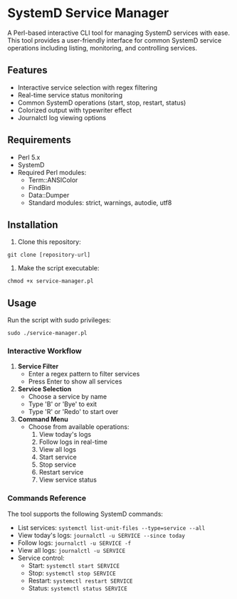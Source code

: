 # SystemD Service Manager

A Perl-based interactive CLI tool for managing SystemD services with ease. This tool provides a user-friendly interface for common SystemD service operations including listing, monitoring, and controlling services.

## Features

- Interactive service selection with regex filtering
- Real-time service status monitoring
- Common SystemD operations (start, stop, restart, status)
- Colorized output with typewriter effect
- Journalctl log viewing options

## Requirements

- Perl 5.x
- SystemD
- Required Perl modules:
  - Term::ANSIColor
  - FindBin
  - Data::Dumper
  - Standard modules: strict, warnings, autodie, utf8

## Installation

1. Clone this repository:

```
git clone [repository-url]
```



1. Make the script executable:

```
chmod +x service-manager.pl
```

## Usage

Run the script with sudo privileges:

```
sudo ./service-manager.pl
```

### Interactive Workflow

1. **Service Filter**
   - Enter a regex pattern to filter services
   - Press Enter to show all services
2. **Service Selection**
   - Choose a service by name
   - Type 'B' or 'Bye' to exit
   - Type 'R' or 'Redo' to start over
3. **Command Menu**
   - Choose from available operations:
     1. View today's logs
     2. Follow logs in real-time
     3. View all logs
     4. Start service
     5. Stop service
     6. Restart service
     7. View service status

### Commands Reference

The tool supports the following SystemD commands:

- List services: `systemctl list-unit-files --type=service --all`
- View today's logs: `journalctl -u SERVICE --since today`
- Follow logs: `journalctl -u SERVICE -f`
- View all logs: `journalctl -u SERVICE`
- Service control:
  - Start: `systemctl start SERVICE`
  - Stop: `systemctl stop SERVICE`
  - Restart: `systemctl restart SERVICE`
  - Status: `systemctl status SERVICE`